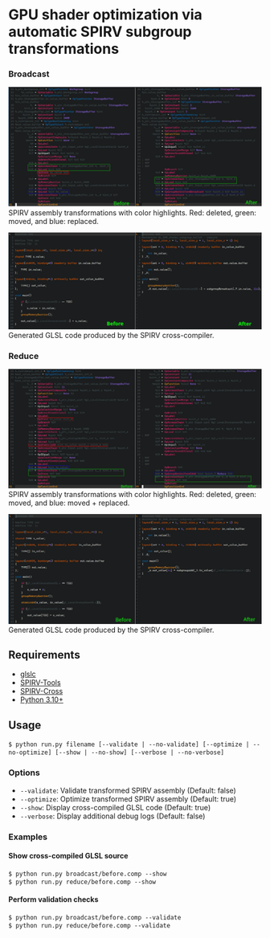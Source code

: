 # GPU shader optimization via automatic SPIRV subgroup transformations

### Broadcast

![broadcast SPIRV assembly](images/apply_broadcast_spvasm_annotated.png)
SPIRV assembly transformations with color highlights.
Red: deleted, green: moved, and blue: replaced.

![broadcast GLSL](images/apply_broadcast_annotated.png)
Generated GLSL code produced by the SPIRV cross-compiler.

### Reduce

![reduce SPIRV assembly](images/apply_reduce_spvasm_annotated.png)
SPIRV assembly transformations with color highlights.
Red: deleted, green: moved, and blue: moved + replaced.

![reduce GLSL](images/apply_reduce_annotated.png)
Generated GLSL code produced by the SPIRV cross-compiler.

## Requirements

- [glslc](https://github.com/google/shaderc)
- [SPIRV-Tools](https://github.com/KhronosGroup/SPIRV-Tools)
- [SPIRV-Cross](https://github.com/KhronosGroup/SPIRV-Cross)
- [Python 3.10+](https://www.python.org/)

## Usage

```
$ python run.py filename [--validate | --no-validate] [--optimize | --no-optimize] [--show | --no-show] [--verbose | --no-verbose]
```

### Options

- `--validate`: Validate transformed SPIRV assembly (Default: false)
- `--optimize`: Optimize transformed SPIRV assembly (Default: true)
- `--show`:     Display cross-compiled GLSL code    (Default: true)
- `--verbose`:  Display additional debug logs       (Default: false)

### Examples

#### Show cross-compiled GLSL source

```
$ python run.py broadcast/before.comp --show
$ python run.py reduce/before.comp --show
```

#### Perform validation checks

```
$ python run.py broadcast/before.comp --validate
$ python run.py reduce/before.comp --validate
```

